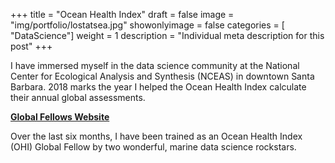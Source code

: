 +++
title = "Ocean Health Index"
draft = false
image = "img/portfolio/lostatsea.jpg"
showonlyimage = false
categories = [ "DataScience"]
weight = 1
description = "Individual meta description for this post"
+++

I have immersed myself in the data science community at the National Center for Ecological Analysis and Synthesis (NCEAS) in downtown Santa Barbara. 2018 marks the year I helped the Ocean Health Index calculate their annual global assessments. 

[**Global Fellows Website**](https://ohi-science.github.io/globalfellows)
<!--more-->

Over the last six months, I have been trained as an Ocean Health Index (OHI) Global Fellow by two wonderful, marine data science rockstars.